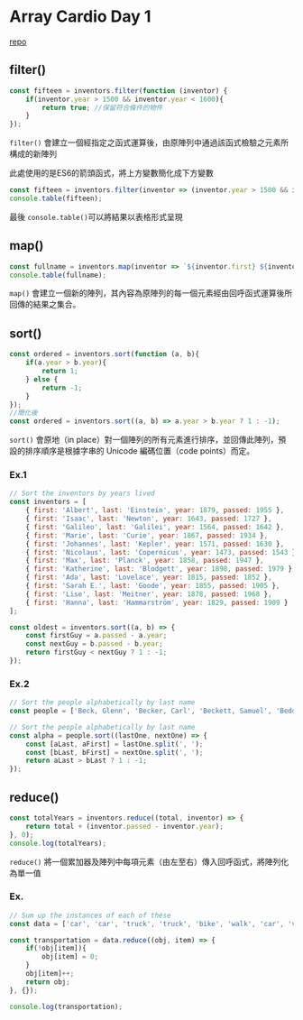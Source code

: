 # Array Cardio Day 1

[repo](https://github.com/lukechu1997/JavaScript30-Practice/tree/master/04%20-%20Array%20Cardio%20Day%201)

## filter()

```jsx
const fifteen = inventors.filter(function (inventor) {
	if(inventor.year > 1500 && inventor.year < 1600){
		return true; //保留符合條件的物件
	}
});
```

`filter()` 會建立一個經指定之函式運算後，由原陣列中通過該函式檢驗之元素所構成的新陣列

此處使用的是ES6的箭頭函式，將上方變數簡化成下方變數

```jsx
const fifteen = inventors.filter(inventor => (inventor.year > 1500 && inventor.year < 1600));
console.table(fifteen);
```

最後 `console.table()`可以將結果以表格形式呈現

## map()

```jsx
const fullname = inventors.map(inventor => `${inventor.first} ${inventor.last}`);
console.table(fullname);
```

`map()` 會建立一個新的陣列，其內容為原陣列的每一個元素經由回呼函式運算後所回傳的結果之集合。

## sort()

```jsx
const ordered = inventors.sort(function (a, b){
	if(a.year > b.year){
		return 1;
	} else {
		return -1;
	}
});
//簡化後
const ordered = inventors.sort((a, b) => a.year > b.year ? 1 : -1);
```

`sort()` 會原地（in place）對一個陣列的所有元素進行排序，並回傳此陣列，預設的排序順序是根據字串的 Unicode 編碼位置（code points）而定。

### Ex.1

```jsx
// Sort the inventors by years lived
const inventors = [
    { first: 'Albert', last: 'Einstein', year: 1879, passed: 1955 },
    { first: 'Isaac', last: 'Newton', year: 1643, passed: 1727 },
    { first: 'Galileo', last: 'Galilei', year: 1564, passed: 1642 },
    { first: 'Marie', last: 'Curie', year: 1867, passed: 1934 },
    { first: 'Johannes', last: 'Kepler', year: 1571, passed: 1630 },
    { first: 'Nicolaus', last: 'Copernicus', year: 1473, passed: 1543 },
    { first: 'Max', last: 'Planck', year: 1858, passed: 1947 },
    { first: 'Katherine', last: 'Blodgett', year: 1898, passed: 1979 },
    { first: 'Ada', last: 'Lovelace', year: 1815, passed: 1852 },
    { first: 'Sarah E.', last: 'Goode', year: 1855, passed: 1905 },
    { first: 'Lise', last: 'Meitner', year: 1878, passed: 1968 },
    { first: 'Hanna', last: 'Hammarström', year: 1829, passed: 1909 }
];

const oldest = inventors.sort((a, b) => {
    const firstGuy = a.passed - a.year;
    const nextGuy = b.passed - b.year;
    return firstGuy < nextGuy ? 1 : -1;
});
```

### Ex.2

```jsx
// Sort the people alphabetically by last name
const people = ['Beck, Glenn', 'Becker, Carl', 'Beckett, Samuel', 'Beddoes, Mick', 'Beecher, Henry', 'Beethoven, Ludwig', 'Begin, Menachem', 'Belloc, Hilaire', 'Bellow, Saul', 'Benchley, Robert', 'Benenson, Peter', 'Ben-Gurion, David', 'Benjamin, Walter', 'Benn, Tony', 'Bennington, Chester', 'Benson, Leana', 'Bent, Silas', 'Bentsen, Lloyd', 'Berger, Ric', 'Bergman, Ingmar', 'Berio, Luciano', 'Berle, Milton', 'Berlin, Irving', 'Berne, Eric', 'Bernhard, Sandra', 'Berra, Yogi', 'Berry, Halle', 'Berry, Wendell', 'Bethea, Erin', 'Bevan, Aneurin', 'Bevel, Ken', 'Biden, Joseph', 'Bierce, Ambrose', 'Biko, Steve', 'Billings, Josh', 'Biondo, Frank', 'Birrell, Augustine', 'Black, Elk', 'Blair, Robert', 'Blair, Tony', 'Blake, William'];

// Sort the people alphabetically by last name
const alpha = people.sort((lastOne, nextOne) => {
    const [aLast, aFirst] = lastOne.split(', ');
    const [bLast, bFirst] = nextOne.split(', ');
    return aLast > bLast ? 1 : -1;
});
```

## reduce()

```jsx
const totalYears = inventors.reduce((total, inventor) => {
	return total + (inventor.passed - inventor.year);
}, 0);
console.log(totalYears);
```

`reduce()` 將一個累加器及陣列中每項元素（由左至右）傳入回呼函式，將陣列化為單一值

### Ex.

```jsx
// Sum up the instances of each of these
const data = ['car', 'car', 'truck', 'truck', 'bike', 'walk', 'car', 'van', 'bike', 'walk', 'car', 'van', 'car', 'truck'];

const transportation = data.reduce((obj, item) => {
    if(!obj[item]){
        obj[item] = 0;
    }
    obj[item]++;
    return obj;
}, {});

console.log(transportation);
```